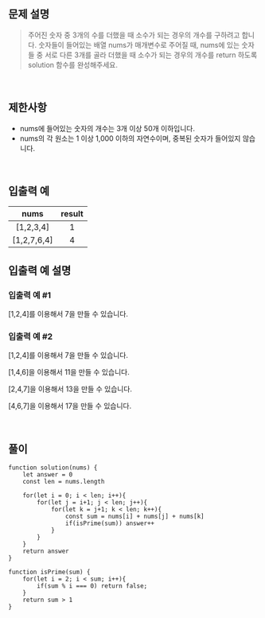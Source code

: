 ## 문제 설명

> 주어진 숫자 중 3개의 수를 더했을 때 소수가 되는 경우의 개수를 구하려고 합니다. 숫자들이 들어있는 배열 nums가 매개변수로 주어질 때, nums에 있는 숫자들 중 서로 다른 3개를 골라 더했을 때 소수가 되는 경우의 개수를 return 하도록 solution 함수를 완성해주세요.

<br>

## 제한사항

- nums에 들어있는 숫자의 개수는 3개 이상 50개 이하입니다.
- nums의 각 원소는 1 이상 1,000 이하의 자연수이며, 중복된 숫자가 들어있지 않습니다.

<br>

## 입출력 예

|nums	|result|
|:-:|:-:|
|[1,2,3,4]	|1|
|[1,2,7,6,4]	|4|

## 입출력 예 설명
### 입출력 예 #1

[1,2,4]를 이용해서 7을 만들 수 있습니다.

### 입출력 예 #2

[1,2,4]를 이용해서 7을 만들 수 있습니다.

[1,4,6]을 이용해서 11을 만들 수 있습니다.

[2,4,7]을 이용해서 13을 만들 수 있습니다.

[4,6,7]을 이용해서 17을 만들 수 있습니다.

<br>

## 풀이

```
function solution(nums) {
    let answer = 0
    const len = nums.length

    for(let i = 0; i < len; i++){
        for(let j = i+1; j < len; j++){
            for(let k = j+1; k < len; k++){
                const sum = nums[i] + nums[j] + nums[k]
                if(isPrime(sum)) answer++
            }
        }
    }
    return answer
}

function isPrime(sum) {
    for(let i = 2; i < sum; i++){
        if(sum % i === 0) return false;
    }
    return sum > 1
}
```